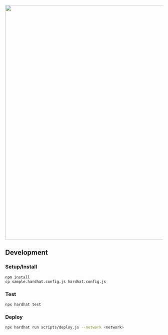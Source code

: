 <img src="https://github.com/Vinny-Frens/Vinny-and-Frens-Contract/blob/dev/images/8.png" width="750">

## Development
### Setup/Install
```shell
npm install
cp sample.hardhat.config.js hardhat.config.js
```

### Test
```shell
npx hardhat test
```

### Deploy
```sh
npx hardhat run scripts/deploy.js --network <network>
```

